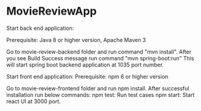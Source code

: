 # MovieReviewApp

Start back end application:

Prerequisite: Java 8 or higher version, Apache Maven 3
  
Go to movie-review-backend folder and run command "mvn install". After you see Build Success message run command "mvn spring-boot:run"
This will start spring boot backend application at 1035 port number.


Start front end application:
Prerequisite: npm 6 or higher version

Go to movie-review-frontend folder and run npm install. After successful installation run below commands:
npm test: Run test cases
npm start: Start react UI at 3000 port.
